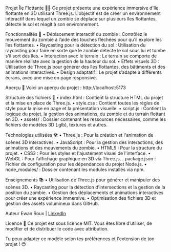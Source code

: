 Projet Île Flottante 🌴✨
Ce projet présente une expérience immersive d'île flottante en 3D utilisant Three.js. L'objectif est de créer un environnement interactif dans lequel un zombie se déplace sur plusieurs îles flottantes, détecte le sol et réagit à son environnement.

Fonctionnalités 🚀
• Déplacement interactif du zombie : Contrôlez le mouvement du zombie à l’aide des touches fléchées pour qu’il explore les îles flottantes.
• Raycasting pour la détection du sol : Utilisation du raycasting pour faire en sorte que le zombie détecte le sol sous lui et tombe s'il sort des îles.
• Interaction avec le terrain : Le terrain se comporte de manière réaliste avec la gestion de la hauteur du sol.
• Effets visuels 3D : Utilisation de Three.js pour générer des îles flottantes, des bâtiments et des animations interactives.
• Design adaptatif : Le projet s’adapte à différents écrans, avec une mise en page responsive.

Aperçu 📸
Voici un aperçu du projet : http://localhost:5173

Structure des fichiers 📂
• index.html : Contient la structure HTML du projet et la mise en place de Three.js.
• style.css : Contient toutes les règles de style pour la mise en page et la présentation visuelle.
• script.js : Contient la logique du projet, la gestion des animations, du zombie et du terrain flottant en 3D.
• assets/ : Dossier contenant les ressources nécessaires, comme les fichiers de modèles 3D (.glb), textures et autres.

Technologies utilisées 🛠️
• Three.js : Pour la création et l'animation de scènes 3D interactives.
• JavaScript : Pour la gestion des interactions, des animations et des mouvements du zombie.
• HTML5 : Pour la structure du projet.
• CSS3 : Pour les styles et l'ajustement visuel de l'interface.
• WebGL : Pour l’affichage graphique en 3D via Three.js.
. package.json : Fichier de configuration pour les dépendances du projet Node.js.
• node_modules/ : Dossier contenant les modules installés via npm.

Enseignements 📚
• Utilisation de Three.js pour générer et manipuler des scènes 3D.
• Raycasting pour la détection d'intersections et la gestion de la position du zombie.
• Gestion des déplacements et animations interactives pour créer une expérience immersive.
• Optimisation des fichiers 3D et gestion des assets volumineux dans GitHub.

Auteur
Ewan Roux | [LinkedIn](https://www.linkedin.com/in/ewan-roux-a737922a4/)

Licence 📄
Ce projet est sous licence MIT. Vous êtes libre d’utiliser, de modifier et de distribuer le code avec attribution.

Tu peux adapter ce modèle selon tes préférences et l'extension de ton projet ! 😊
